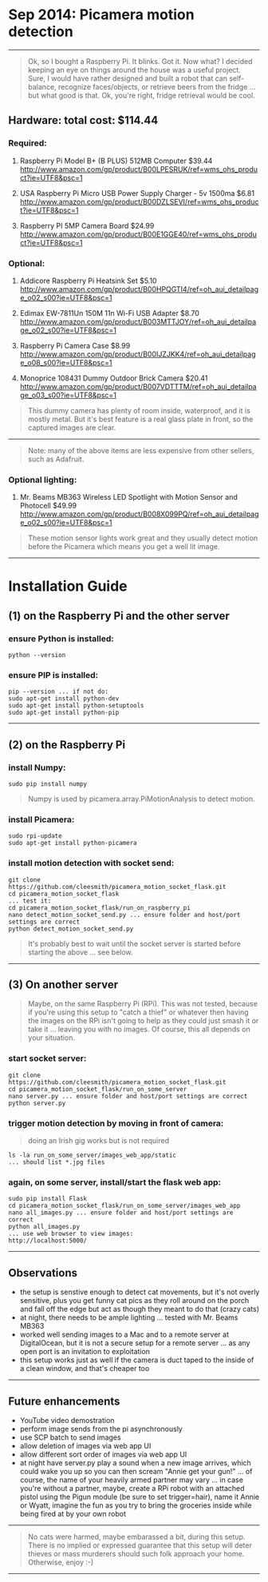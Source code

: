 # Sep 2014: Picamera motion detection

***

> Ok, so I bought a Raspberry Pi.  It blinks. Got it.  Now what?
I decided keeping an eye on things around the house was a useful project.
Sure, I would have rather designed and built a robot that can self-balance,
recognize faces/objects, or retrieve beers from the fridge ... but what 
good is that. Ok, you're right, fridge retrieval would be cool.

## Hardware: total cost: $114.44

### Required:
1. Raspberry Pi Model B+ (B PLUS) 512MB Computer  $39.44
http://www.amazon.com/gp/product/B00LPESRUK/ref=wms_ohs_product?ie=UTF8&psc=1

2. USA Raspberry Pi Micro USB Power Supply Charger - 5v 1500ma  $6.81
http://www.amazon.com/gp/product/B00DZLSEVI/ref=wms_ohs_product?ie=UTF8&psc=1

3. Raspberry PI 5MP Camera Board  $24.99
http://www.amazon.com/gp/product/B00E1GGE40/ref=wms_ohs_product?ie=UTF8&psc=1

### Optional:
1. Addicore Raspberry Pi Heatsink Set $5.10
http://www.amazon.com/gp/product/B00HPQGTI4/ref=oh_aui_detailpage_o02_s00?ie=UTF8&psc=1

2. Edimax EW-7811Un 150M 11n Wi-Fi USB Adapter  $8.70
http://www.amazon.com/gp/product/B003MTTJOY/ref=oh_aui_detailpage_o02_s00?ie=UTF8&psc=1

3. Raspberry Pi Camera Case  $8.99
http://www.amazon.com/gp/product/B00IJZJKK4/ref=oh_aui_detailpage_o08_s00?ie=UTF8&psc=1

4. Monoprice 108431 Dummy Outdoor Brick Camera  $20.41
http://www.amazon.com/gp/product/B007VDTTTM/ref=oh_aui_detailpage_o03_s00?ie=UTF8&psc=1

> This dummy camera has plenty of room inside, waterproof, and it is mostly metal. But 
it's best feature is a real glass plate in front, so the captured images are clear.

***

> Note: many of the above items are less expensive from other sellers, such as Adafruit.

### Optional lighting:
1. Mr. Beams MB363 Wireless LED Spotlight with Motion Sensor and Photocell  $49.99
http://www.amazon.com/gp/product/B008X099PQ/ref=oh_aui_detailpage_o02_s00?ie=UTF8&psc=1

> These motion sensor lights work great and they usually detect motion before the Picamera
which means you get a well lit image.

***

# Installation Guide

## (1) on the Raspberry Pi and the other server

### ensure Python is installed:
```
python --version
```

### ensure PIP is installed:
```
pip --version ... if not do:
sudo apt-get install python-dev
sudo apt-get install python-setuptools
sudo apt-get install python-pip
```

***

## (2) on the Raspberry Pi

### install Numpy:
```
sudo pip install numpy
```
> Numpy is used by picamera.array.PiMotionAnalysis to detect motion.

### install Picamera:
```
sudo rpi-update
sudo apt-get install python-picamera
```

### install motion detection with socket send:
```
git clone https://github.com/cleesmith/picamera_motion_socket_flask.git
cd picamera_motion_socket_flask
... test it:
cd picamera_motion_socket_flask/run_on_raspberry_pi
nano detect_motion_socket_send.py ... ensure folder and host/port settings are correct
python detect_motion_socket_send.py
```
> It's probably best to wait until the socket server is started before starting
the above ... see below.

***

## (3) On another server
> Maybe, on the same Raspberry Pi (RPi). This was not tested, because if you're using
this setup to "catch a thief" or whatever then having the images on the RPi isn't 
going to help as they could just smash it or take it ... leaving you with no images.
Of course, this all depends on your situation.

### start socket server:
```
git clone https://github.com/cleesmith/picamera_motion_socket_flask.git
cd picamera_motion_socket_flask/run_on_some_server
nano server.py ... ensure folder and host/port settings are correct
python server.py
```

### trigger motion detection by moving in front of camera:

> doing an Irish gig works but is not required

```
ls -la run_on_some_server/images_web_app/static
... should list *.jpg files
```

### again, on some server, install/start the flask web app:
```
sudo pip install Flask
cd picamera_motion_socket_flask/run_on_some_server/images_web_app
nano all_images.py ... ensure folder and host/port settings are correct
python all_images.py
... use web browser to view images:
http://localhost:5000/
```

***

## Observations
* the setup is senstive enough to detect cat movements, but it's not overly sensitive,
plus you get funny cat pics as they roll around on the porch and fall off the edge but
act as though they meant to do that (crazy cats)
* at night, there needs to be ample lighting ... tested with Mr. Beams MB363
* worked well sending images to a Mac and to a remote server at DigitalOcean, but
it is not a secure setup for a remote server ... as any open port is an invitation
to exploitation
* this setup works just as well if the camera is duct taped to the inside of a clean window,
and that's cheaper too

***

## Future enhancements
* YouTube video demostration
* perform image sends from the pi asynchronously
* use SCP batch to send images
* allow deletion of images via web app UI
* allow different sort order of images via web app UI
* at night have server.py play a sound when a new image arrives, which could 
wake you up so you can then scream "Annie get your gun!" ... of course, the
name of your heavily armed partner may vary ... in case you're without a
partner, maybe, create a RPi robot with an attached pistol using the
Pigun module (be sure to set trigger=hair), name it Annie or Wyatt, imagine the fun 
as you try to bring the groceries inside while being fired at by your own robot

***

> No cats were harmed, maybe embarassed a bit, during this setup.  There is no 
implied or expressed guarantee that this setup will deter thieves or mass murderers 
should such folk approach your home.
Otherwise, enjoy :-)

***
